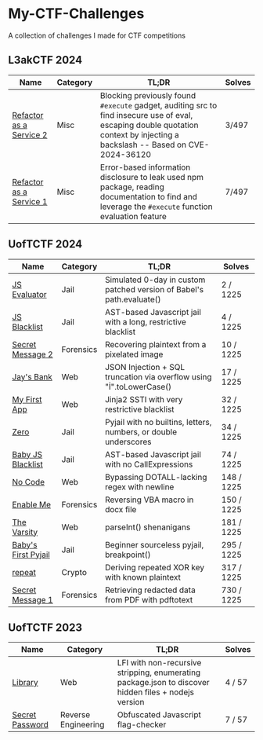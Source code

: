 # My-CTF-Challenges
 A collection of challenges I made for CTF competitions

## L3akCTF 2024

| Name | Category | TL;DR | Solves |
| ---- | -------- | ----- | ------ |
| [Refactor as a Service 2](https://github.com/L3AK-TEAM/L3akCTF-2024-public/tree/main/misc/refactor-as-a-service-2) | Misc | Blocking previously found `#execute` gadget, auditing src to find insecure use of eval, escaping double quotation context by injecting a backslash -- Based on CVE-2024-36120 | 3/497 |
| [Refactor as a Service 1](https://github.com/L3AK-TEAM/L3akCTF-2024-public/tree/main/misc/refactor-as-a-service) | Misc | Error-based information disclosure to leak used npm package, reading documentation to find and leverage the `#execute` function evaluation feature | 7/497 |

## UofTCTF 2024

| Name                                                                                                                | Category  | TL;DR                                                                 | Solves     |
| ------------------------------------------------------------------------------------------------------------------- | --------- | -------------------------------------------------------------------- | ---------- |
| [JS Evaluator](https://github.com/UofTCTF/uoftctf-2024-chals-public/tree/master/Jail/js_evaluator)                  | Jail      | Simulated 0-day in custom patched version of Babel's path.evaluate() | 2 / 1225   |
| [JS Blacklist](https://github.com/UofTCTF/uoftctf-2024-chals-public/tree/master/Jail/js_blacklist)                  | Jail      | AST-based Javascript jail with a long, restrictive blacklist         | 4 / 1225   |
| [Secret Message 2](https://github.com/UofTCTF/uoftctf-2024-chals-public/tree/master/Forensics/Secret%20Message%202) | Forensics | Recovering plaintext from a pixelated image                         | 10 / 1225  |
| [Jay's Bank](https://github.com/UofTCTF/uoftctf-2024-chals-public/tree/master/Web/Jay's%20Bank)                     | Web       | JSON Injection + SQL truncation via overflow using "İ".toLowerCase() | 17 / 1225  |
| [My First App](https://github.com/UofTCTF/uoftctf-2024-chals-public/tree/master/Web/My%20First%20App)               | Web       | Jinja2 SSTI with very restrictive blacklist                           | 32 / 1225  |
| [Zero](https://github.com/UofTCTF/uoftctf-2024-chals-public/tree/master/Jail/zero)                                  | Jail      | Pyjail with no builtins, letters, numbers, or double underscores     | 34 / 1225  |
| [Baby JS Blacklist](https://github.com/UofTCTF/uoftctf-2024-chals-public/tree/master/Jail/baby_js_blacklist)        | Jail      | AST-based Javascript jail with no CallExpressions                    | 74 / 1225  |
| [No Code](https://github.com/UofTCTF/uoftctf-2024-chals-public/tree/master/Web/No%20Code)                           | Web       | Bypassing DOTALL-lacking regex with newline                          | 148 / 1225 |
| [Enable Me](https://github.com/UofTCTF/uoftctf-2024-chals-public/tree/master/Forensics/EnableMe)                    | Forensics | Reversing VBA macro in docx file                                     | 150 / 1225 |
| [The Varsity](https://github.com/UofTCTF/uoftctf-2024-chals-public/tree/master/Web/The%20Varsity)                   | Web       | parseInt() shenanigans                                               | 181 / 1225 |
| [Baby's First Pyjail](https://github.com/UofTCTF/uoftctf-2024-chals-public/tree/master/Jail/babys_first_pyjail)     | Jail      | Beginner sourceless pyjail, breakpoint()                             | 295 / 1225 |
| [repeat](https://github.com/UofTCTF/uoftctf-2024-chals-public/tree/master/Cryptography/repeat)                      | Crypto    | Deriving repeated XOR key with known plaintext                       | 317 / 1225 |
| [Secret Message 1](https://github.com/UofTCTF/uoftctf-2024-chals-public/tree/master/Forensics/Secret%20Message)     | Forensics | Retrieving redacted data from PDF with pdftotext                     | 730 / 1225 |


## UofTCTF 2023

| Name                                                                                                           | Category            | TL;DR                                                                                          | Solves |
| -------------------------------------------------------------------------------------------------------------- | ------------------- | --------------------------------------------------------------------------------------------- | ------ |
| [Library](https://github.com/UofTCTF/uoftctf-2023/tree/master/Web/web_library)                                 | Web                 | LFI with non-recursive stripping, enumerating package.json to discover hidden files + nodejs version | 4 / 57 |
| [Secret Password](https://github.com/UofTCTF/uoftctf-2023/tree/master/Reverse%20Engineering/Secret%20Password) | Reverse Engineering | Obfuscated Javascript flag-checker                                                            | 7 / 57 |
